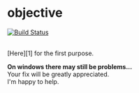 [1]:https://github.com/nomilous/objective-dev

objective
=========

[![Build Status](https://travis-ci.org/nomilous/objective.svg)](https://travis-ci.org/nomilous/objective)

<br />
[Here][1] for the first purpose. <br />


<b>On windows there may still be problems...</b><br />
Your fix will be greatly appreciated. <br />
I'm happy to help.
